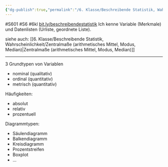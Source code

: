 ```yaml
---
{"dg-publish":true,"permalink":"/6. Klasse/Beschreibende Statistik, Wahrscheinlichkeit/Variable und Datenlisten/"}
---
```


#S601 #S6 #6kl [bit.ly/beschreibendestatistik](bit.ly/beschreibendestatistik)
Ich kenne Variable (Merkmale) und Datenlisten (Urliste, geordnete Liste).

siehe auch: [[6. Klasse/Beschreibende Statistik, Wahrscheinlichkeit/Zentralmaße (arithmetisches Mittel, Modus, Median)\|Zentralmaße (arithmetisches Mittel, Modus, Median)]]
___
3 Grundtypen von Variablen
- nominal (qualitativ)
- ordinal (quantitativ)
- metrisch (quantitativ)

Häufigkeiten:
- absolut
- relativ
- prozentuell

Diagrammtypen:
- Säulendiagramm 
- Balkendiagramm 
- Kreisdiagramm 
- Prozentstreifen
- Boxplot
- ...
